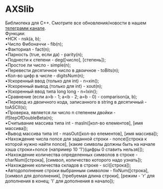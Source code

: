 # AXSlib
Библиотека для С++.
Смотрите все обновления/новости в нашем [телеграмм канале](https://t.me/axslib).<br/>
Функции:<br/>
•НСК - nsk(a, b);<br/>
•Число Фибоначчи - fib(n);<br/>
•Факториал - fact(n);<br/>
•Парность (true, если да) - parity(n);<br/>
•Поднести к степени - deg([число], [степень]);<br/>
•Простое ли число - simple(n);<br/>
•Перевести десятичное число в двоичное - toBits(n);<br/>
•Кол-во цифр в числе - digitsNum(n);<br/>
•Ускоренный ввод (только для int) - n=xin();<br/>
•Ускоренный вывод (только для int) - xout(n);<br/>
•Ускоренный ввод типа long long - n=lxin();<br/>
•Сравнение (если a>b - 1; a<b - 2; a=b - 0) - comparison(a, b);<br/>
•Перевод из двоичного кода, записанного в string в десятичный - toASCII(s);<br/>
•Проверка, является ли число n степенем двойки - ifStepOfDoubleBeta(n);<br/>
•Считывание массива типа int - masIn([кол-во елементов], [имя массива]);<br/>
•Вывод массива типа int - masOut([кол-во елементов], [имя массива]);<br/>
•Нахождение числа nonce для заданной строки - nonce([строка к которой нужно найти nonce], [какие символы должны быть на начале хэша строки+nonce (например 10 '1')(цифры 0 ставить нельзя)]);<br/>
•Нахождение количества определенных символов в строке - charNum([строка], [символ, количество которого надо узнать]);<br/>
•Нахождение количества складов в строке - scl([строка]);<br/>
•Автодополнение строки выбранным символом - fixNum([строка], [символ для дополнения], [требуемая длина строки], [режим - 'r' для дополнения в конец; 'l' для дополнения в начало]);<br/>
